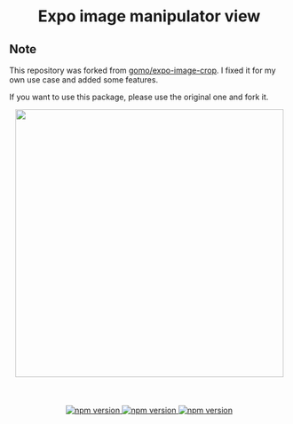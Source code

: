 <h1 align="center">Expo image manipulator view</h1>

## Note

This repository was forked from [gomo/expo-image-crop](https://github.com/gomo/expo-image-crop).
I fixed it for my own use case and added some features.

If you want to use this package, please use the original one and fork it.

<p align="center">
   <img width="483" src="./demo.gif"/>
   <br/>
   <br/>
   <br/>
   <br/>
   <a href="https://github.com/ale-mazz/expo-image-crop"><img alt="npm version" src="https://badge.fury.io/js/expo-image-manipulator-view-v2.svg"/>
   <a href="https://github.com/ale-mazz/expo-image-crop"><img alt="npm version" src="https://img.shields.io/badge/platform-ios%2Fandroid-blue.svg"/>
   <a href="https://github.com/ale-mazz/expo-image-crop"><img alt="npm version" src="https://img.shields.io/badge/license-MIT-lightgrey.svg"/>
</a>
</p>

